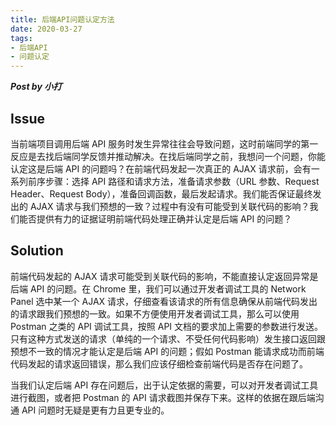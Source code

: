 ```yaml
---
title: 后端API问题认定方法
date: 2020-03-27
tags:
- 后端API
- 问题认定
---
```


***Post by 小打***

## Issue
当前端项目调用后端 API 服务时发生异常往往会导致问题，这时前端同学的第一反应是去找后端同学反馈并推动解决。在找后端同学之前，我想问一个问题，你能认定这是后端 API 的问题吗？在前端代码发起一次真正的 AJAX 请求前，会有一系列前序步骤：选择 API 路径和请求方法，准备请求参数（URL 参数、Request Header、Request Body），准备回调函数，最后发起请求。我们能否保证最终发出的 AJAX 请求与我们预想的一致？过程中有没有可能受到关联代码的影响？我们能否提供有力的证据证明前端代码处理正确并认定是后端 API 的问题？

## Solution
前端代码发起的 AJAX 请求可能受到关联代码的影响，不能直接认定返回异常是后端 API 的问题。在 Chrome 里，我们可以通过开发者调试工具的 Network Panel 选中某一个 AJAX 请求，仔细查看该请求的所有信息确保从前端代码发出的请求跟我们预想的一致。如果不方便使用开发者调试工具，那么可以使用 Postman 之类的 API 调试工具，按照 API 文档的要求加上需要的参数进行发送。只有这种方式发送的请求（单纯的一个请求、不受任何代码影响）发生接口返回跟预想不一致的情况才能认定是后端 API 的问题；假如 Postman 能请求成功而前端代码发起的请求返回错误，那么我们应该仔细检查前端代码是否存在问题了。

当我们认定后端 API 存在问题后，出于认定依据的需要，可以对开发者调试工具进行截图，或者把 Postman 的 API 请求截图并保存下来。这样的依据在跟后端沟通 API 问题时无疑是更有力且更专业的。

